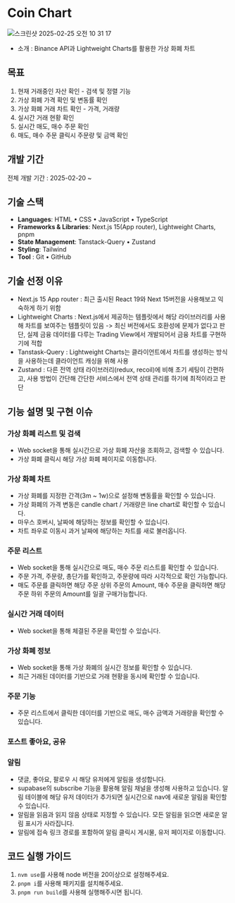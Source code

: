 # Coin Chart
![스크린샷 2025-02-25 오전 10 31 17](https://github.com/user-attachments/assets/b8d4fe0a-f91c-4ab0-9a69-d334c976a430)
- 소개 : Binance API과 Lightweight Charts를 활용한 가상 화폐 차트 

## 목표
1. 현재 거래중인 자산 확인 - 검색 및 정렬 기능
2. 가상 화폐 가격 확인 및 변동률 확인
3. 가상 화폐 거래 차트 확인 - 가격, 거래량
4. 실시간 거래 현황 확인
5. 실시간 매도, 매수 주문 확인
6. 매도, 매수 주문 클릭시 주문량 및 금액 확인

## 개발 기간
  전체 개발 기간 : 2025-02-20 ~ <br>

## 기술 스택
- **Languages**: HTML • CSS • JavaScript • TypeScript
- **Frameworks & Libraries**: Next.js 15(App router), Lightweight Charts, pnpm
- **State Management**: Tanstack-Query • Zustand
- **Styling**: Tailwind
- **Tool** : Git • GitHub

## 기술 선정 이유

- Next.js 15 App router : 최근 출시된 React 19와 Next 15버전을 사용해보고 익숙하게 하기 위함
- Lightweight Charts : Next.js에서 제공하는 템플릿에서 해당 라이브러리를 사용해 차트를 보여주는 템플릿이 있음 -> 최신 버전에서도 호환성에 문제가 없다고 판단, 실제 금융 데이터를 다루는 Trading View에서 개발되어서 금융 차트를 구현하기에 적합
- Tanstask-Query : Lightweight Charts는 클라이언트에서 차트를 생성하는 방식을 사용하는데 클라이언트 캐싱을 위해 사용
- Zustand : 다른 전역 상태 라이브러리(redux, recoil)에 비해 초기 세팅이 간편하고, 사용 방법이 간단해 간단한 서비스에서 전역 상태 관리를 하기에 최적이라고 판단

## 기능 설명 및 구현 이슈

### 가상 화폐 리스트 및 검색
- Web socket을 통해 실시간으로 가상 화폐 자산을 조회하고, 검색할 수 있습니다.
- 가상 화폐 클릭시 해당 가상 화폐 페이지로 이동합니다.

### 가상 화폐 차트
- 가상 화폐를 지정한 간격(3m ~ 1w)으로 설정해 변동률을 확인할 수 있습니다.
- 가상 화폐의 가격 변동은 candle chart / 거래량은 line chart로 확인할 수 있습니다.
- 마우스 호버시, 날짜에 해당하는 정보를 확인할 수 있습니다.
- 차트 좌우로 이동시 과거 날짜에 해당하는 차트를 새로 불러옵니다.

### 주문 리스트
- Web socket을 통해 실시간으로 매도, 매수 주문 리스트를 확인할 수 있습니다.
- 주문 가격, 주문량, 총단가를 확인하고, 주문량에 따라 시각적으로 확인 가능합니다.
- 매도 주문를 클릭하면 해당 주문 상위 주문의 Amount, 매수 주문을 클릭하면 해당 주문 하위 주문의 Amount를 일괄 구매가능합니다.

### 실시간 거래 데이터
- Web socket을 통해 체결된 주문을 확인할 수 있습니다.

### 가상 화폐 정보
- Web socket을 통해 가상 화폐의 실시간 정보를 확인할 수 있습니다.
- 최근 거래된 데이터를 기반으로 거래 현황을 동시에 확인할 수 있습니다.

### 주문 기능
- 주문 리스트에서 클릭한 데이터를 기반으로 매도, 매수 금액과 거래량을 확인할 수 있습니다.

### 포스트 좋아요, 공유

### 알림
- 댓글, 좋아요, 팔로우 시 해당 유저에게 알림을 생성합니다.
- supabase의 subscribe 기능을 활용해 알림 채널을 생성해 사용하고 있습니다. 알림 테이블에 해당 유저 데이터가 추가되면 실시간으로 nav에 새로운 알림을 확인할 수 있습니다.
- 알림을 읽음과 읽지 않음 상태로 지정할 수 있습니다. 모든 알림을 읽으면 새로운 알림 표시가 사라집니다.
- 알림에 접속 링크 경로를 포함하여 알림 클릭시 게시물, 유저 페이지로 이동합니다.

## 코드 실행 가이드

1. `nvm use`를 사용해 node 버전을 20이상으로 설정해주세요.
2. `pnpm i`를 사용해 패키지를 설치해주세요.
3. `pnpm run build`를 사용해 실행해주시면 됩니다.
